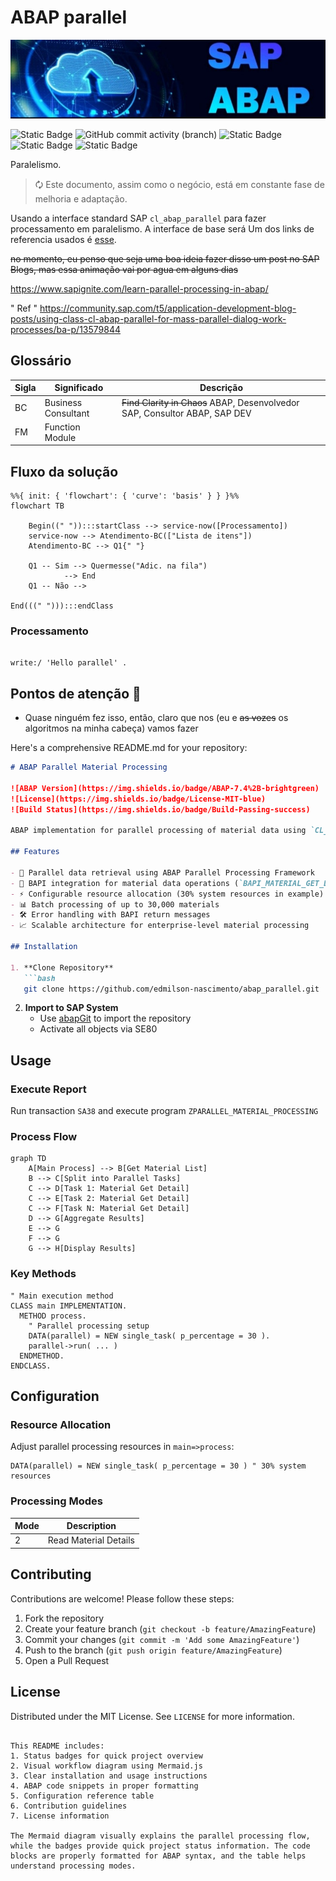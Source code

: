 # ABAP parallel
 
![N|Solid](img/sap-abap.jpeg)

![Static Badge](https://img.shields.io/badge/development-abap-blue)
![GitHub commit activity (branch)](https://img.shields.io/github/commit-activity/t/edmilson-nascimento/abap_parallel)
![Static Badge](https://img.shields.io/badge/gabriel_alencar-abap-orange)
![Static Badge](https://img.shields.io/badge/poo-abap-teal)
![Static Badge](https://img.shields.io/badge/murilo_borges-abap-lime)


 Paralelismo.

> 🗘 Este documento, assim como o negócio, está em constante fase de melhoria e adaptação.

 Usando a interface standard SAP `cl_abap_parallel` para fazer processamento em paralelismo. A interface de base será 
 Um dos links de referencia usados é [esse](https://sascha-dev.de/sap-entwicklung/parallelverarbeitung-unter-abap-mit-der-klasse-cl_abap_parallel/).

~~no momento, eu penso que seja uma boa ideia fazer disso um post no SAP Blogs, mas essa animação vai por agua em alguns dias~~

https://www.sapignite.com/learn-parallel-processing-in-abap/

" Ref 
" https://community.sap.com/t5/application-development-blog-posts/using-class-cl-abap-parallel-for-mass-parallel-dialog-work-processes/ba-p/13579844


## Glossário

| Sigla | Significado | Descrição |
|-----|-----------|------------|
| BC |Business Consultant | ~~Find Clarity in Chaos~~ ABAP, Desenvolvedor SAP, Consultor ABAP, SAP DEV|
 FM | Function Module ||

## Fluxo da solução

```mermaid
%%{ init: { 'flowchart': { 'curve': 'basis' } } }%%
flowchart TB

    Begin((" ")):::startClass --> service-now([Processamento])
    service-now --> Atendimento-BC(["Lista de itens"])
    Atendimento-BC --> Q1{" "}

    Q1 -- Sim --> Quermesse("Adic. na fila") 
            --> End
    Q1 -- Não -->

End(((" "))):::endClass
```

### Processamento
```abap

write:/ 'Hello parallel' .

```

## Pontos de atenção 📝

- Quase ninguém fez isso, então, claro que nos (eu e ~~as vozes~~ os algoritmos na minha cabeça) vamos fazer




Here's a comprehensive README.md for your repository:

```markdown
# ABAP Parallel Material Processing

![ABAP Version](https://img.shields.io/badge/ABAP-7.4%2B-brightgreen)
![License](https://img.shields.io/badge/License-MIT-blue)
![Build Status](https://img.shields.io/badge/Build-Passing-success)

ABAP implementation for parallel processing of material data using `CL_ABAP_PARALLEL`. This solution demonstrates efficient batch processing of material master data with SAP BAPI integration.

## Features

- 🚀 Parallel data retrieval using ABAP Parallel Processing Framework
- 🔄 BAPI integration for material data operations (`BAPI_MATERIAL_GET_DETAIL`, `BAPI_MATERIAL_SAVEDATA`)
- ⚡ Configurable resource allocation (30% system resources in example)
- 📊 Batch processing of up to 30,000 materials
- 🛠️ Error handling with BAPI return messages
- 📈 Scalable architecture for enterprise-level material processing

## Installation

1. **Clone Repository**
   ```bash
   git clone https://github.com/edmilson-nascimento/abap_parallel.git
   ```
2. **Import to SAP System**
   - Use [abapGit](https://abapgit.org/) to import the repository
   - Activate all objects via SE80

## Usage

### Execute Report
Run transaction `SA38` and execute program `ZPARALLEL_MATERIAL_PROCESSING`

### Process Flow
```mermaid
graph TD
    A[Main Process] --> B[Get Material List]
    B --> C[Split into Parallel Tasks]
    C --> D[Task 1: Material Get Detail]
    C --> E[Task 2: Material Get Detail]
    C --> F[Task N: Material Get Detail]
    D --> G[Aggregate Results]
    E --> G
    F --> G
    G --> H[Display Results]
```

### Key Methods
```abap
" Main execution method
CLASS main IMPLEMENTATION.
  METHOD process.
    " Parallel processing setup
    DATA(parallel) = NEW single_task( p_percentage = 30 ).
    parallel->run( ... )
  ENDMETHOD.
ENDCLASS.
```

## Configuration

### Resource Allocation
Adjust parallel processing resources in `main=>process`:
```abap
DATA(parallel) = NEW single_task( p_percentage = 30 ) " 30% system resources
```

### Processing Modes
| Mode | Description              |
|------|--------------------------|
| 2    | Read Material Details    |

## Contributing

Contributions are welcome! Please follow these steps:
1. Fork the repository
2. Create your feature branch (`git checkout -b feature/AmazingFeature`)
3. Commit your changes (`git commit -m 'Add some AmazingFeature'`)
4. Push to the branch (`git push origin feature/AmazingFeature`)
5. Open a Pull Request

## License

Distributed under the MIT License. See `LICENSE` for more information.

```

This README includes:
1. Status badges for quick project overview
2. Visual workflow diagram using Mermaid.js
3. Clear installation and usage instructions
4. ABAP code snippets in proper formatting
5. Configuration reference table
6. Contribution guidelines
7. License information

The Mermaid diagram visually explains the parallel processing flow, while the badges provide quick project status information. The code blocks are properly formatted for ABAP syntax, and the table helps understand processing modes.